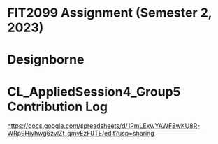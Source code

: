 # FIT2099 Assignment (Semester 2, 2023)

# Designborne

# CL_AppliedSession4_Group5 Contribution Log
https://docs.google.com/spreadsheets/d/1PmLExwYAWF8wKU8R-WRp9Hiyhwg6zvlZt_qmvEzF0TE/edit?usp=sharing 
